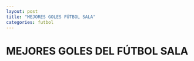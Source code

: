 ```yaml
---
layout: post
title: "MEJORES GOLES FÚTBOL SALA"
categories: futbol
---
```


# MEJORES GOLES DEL FÚTBOL SALA
